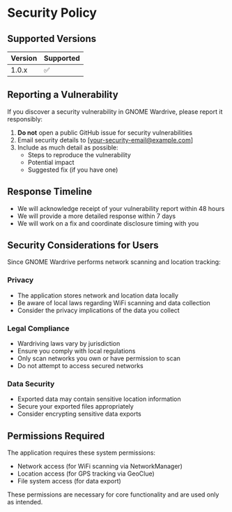 # Security Policy

## Supported Versions

| Version | Supported          |
| ------- | ------------------ |
| 1.0.x   | :white_check_mark: |

## Reporting a Vulnerability

If you discover a security vulnerability in GNOME Wardrive, please report it responsibly:

1. **Do not** open a public GitHub issue for security vulnerabilities
2. Email security details to [your-security-email@example.com]
3. Include as much detail as possible:
   - Steps to reproduce the vulnerability
   - Potential impact
   - Suggested fix (if you have one)

## Response Timeline

- We will acknowledge receipt of your vulnerability report within 48 hours
- We will provide a more detailed response within 7 days
- We will work on a fix and coordinate disclosure timing with you

## Security Considerations for Users

Since GNOME Wardrive performs network scanning and location tracking:

### Privacy
- The application stores network and location data locally
- Be aware of local laws regarding WiFi scanning and data collection
- Consider the privacy implications of the data you collect

### Legal Compliance
- Wardriving laws vary by jurisdiction
- Ensure you comply with local regulations
- Only scan networks you own or have permission to scan
- Do not attempt to access secured networks

### Data Security
- Exported data may contain sensitive location information
- Secure your exported files appropriately
- Consider encrypting sensitive data exports

## Permissions Required

The application requires these system permissions:
- Network access (for WiFi scanning via NetworkManager)
- Location access (for GPS tracking via GeoClue)
- File system access (for data export)

These permissions are necessary for core functionality and are used only as intended.